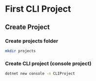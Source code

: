# First CLI Project

## Create Project

### Create projects folder

```bash
mkdir projects
```

### Create CLI project (console project)

```bash
dotnet new console -n CLIProject
```